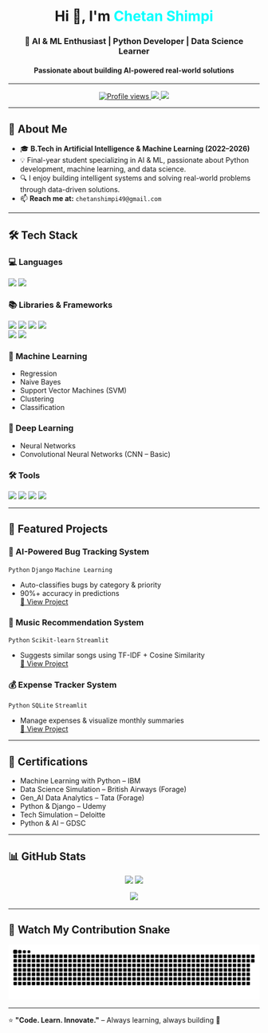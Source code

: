 <!-- Dark Mode Professional GitHub Profile README -->

<!-- Professional Dark-Mode GitHub Profile README for Chetan Shimpi -->

<h1 align="center">Hi 👋, I'm <span style="color:#00FFFF;">Chetan Shimpi</span></h1>
<h3 align="center">🚀 AI & ML Enthusiast | Python Developer | Data Science Learner</h3>
<h4 align="center">Passionate about building AI-powered real-world solutions</h4>

---

<p align="center">
  <a href="https://github.com/chetanshimpi11">
    <img src="https://komarev.com/ghpvc/?username=chetanshimpi11&label=Profile%20views&color=00FFFF&style=flat" alt="Profile views" />
  </a>
  <a href="mailto:chetanshimpi49@gmail.com">
    <img src="https://img.shields.io/badge/Email-D14836?style=flat&logo=gmail&logoColor=white" />
  </a>
  <a href="https://linkedin.com/in/chetan-shimpi-115092291">
    <img src="https://img.shields.io/badge/LinkedIn-0077B5?style=flat&logo=linkedin&logoColor=white" />
  </a>
</p>

---

## 🚀 About Me
- 🎓 **B.Tech in Artificial Intelligence & Machine Learning (2022–2026)**
- 💡 Final-year student specializing in AI & ML, passionate about Python development, machine learning, and data science.
- 🔍 I enjoy building intelligent systems and solving real-world problems through data-driven solutions.
- 📫 **Reach me at:** `chetanshimpi49@gmail.com`


---

## 🛠 Tech Stack

### 💻 Languages
<p>
  <img src="https://img.shields.io/badge/Python-3776AB?style=for-the-badge&logo=python&logoColor=white">
  <img src="https://img.shields.io/badge/SQL-336791?style=for-the-badge&logo=postgresql&logoColor=white">
</p>

### 📚 Libraries & Frameworks
<p>
  <img src="https://img.shields.io/badge/Pandas-150458?style=for-the-badge&logo=pandas&logoColor=white">
  <img src="https://img.shields.io/badge/NumPy-013243?style=for-the-badge&logo=numpy&logoColor=white">
  <img src="https://img.shields.io/badge/Matplotlib-00457C?style=for-the-badge&logo=plotly&logoColor=white">
  <img src="https://img.shields.io/badge/Scikit--Learn-F7931E?style=for-the-badge&logo=scikit-learn&logoColor=white">
  <br>
  <img src="https://img.shields.io/badge/Django-092E20?style=for-the-badge&logo=django&logoColor=white">
  <img src="https://img.shields.io/badge/Streamlit-FF4B4B?style=for-the-badge&logo=streamlit&logoColor=white">
</p>

### 🤖 Machine Learning
- Regression  
- Naive Bayes  
- Support Vector Machines (SVM)  
- Clustering  
- Classification  

### 🧠 Deep Learning
- Neural Networks  
- Convolutional Neural Networks (CNN – Basic)  

### 🛠 Tools
<p>
  <img src="https://img.shields.io/badge/Git-F05032?style=for-the-badge&logo=git&logoColor=white">
  <img src="https://img.shields.io/badge/Jupyter-F37626?style=for-the-badge&logo=jupyter&logoColor=white">
  <img src="https://img.shields.io/badge/Google%20Colab-F9AB00?style=for-the-badge&logo=googlecolab&logoColor=white">
  <img src="https://img.shields.io/badge/Excel-217346?style=for-the-badge&logo=microsoft-excel&logoColor=white">
</p>


---

## 📂 Featured Projects

### 🐞 AI-Powered Bug Tracking System
`Python` `Django` `Machine Learning`
- Auto-classifies bugs by category & priority  
- 90%+ accuracy in predictions  
[🔗 View Project](https://github.com/chetanshimpi11)

### 🎵 Music Recommendation System
`Python` `Scikit-learn` `Streamlit`
- Suggests similar songs using TF-IDF + Cosine Similarity  
[🔗 View Project](https://github.com/chetanshimpi11)

### 💰 Expense Tracker System
`Python` `SQLite` `Streamlit`
- Manage expenses & visualize monthly summaries  
[🔗 View Project](https://github.com/chetanshimpi11)

---

## 📜 Certifications
- Machine Learning with Python – IBM  
- Data Science Simulation – British Airways (Forage)  
- Gen_AI Data Analytics – Tata (Forage)  
- Python & Django – Udemy  
- Tech Simulation – Deloitte  
- Python & AI – GDSC

---

## 📊 GitHub Stats 
<p align="center">
  <img src="https://github-readme-stats.vercel.app/api?username=chetanshimpi11&show_icons=true&theme=tokyonight" height="160" />
  <img src="https://github-readme-streak-stats.herokuapp.com/?user=chetanshimpi11&theme=tokyonight" height="160" />
</p>
<p align="center">
  <img src="https://github-readme-stats.vercel.app/api/top-langs/?username=chetanshimpi11&layout=compact&theme=tokyonight" height="160" />
</p>

---

## 🐍 Watch My Contribution Snake 
 ![snake gif](https://github.com/chetanshimpi11/chetanshimpi11/blob/output/github-contribution-grid-snake-dark.svg)
 
---

⭐ **"Code. Learn. Innovate."** – Always learning, always building 🚀
